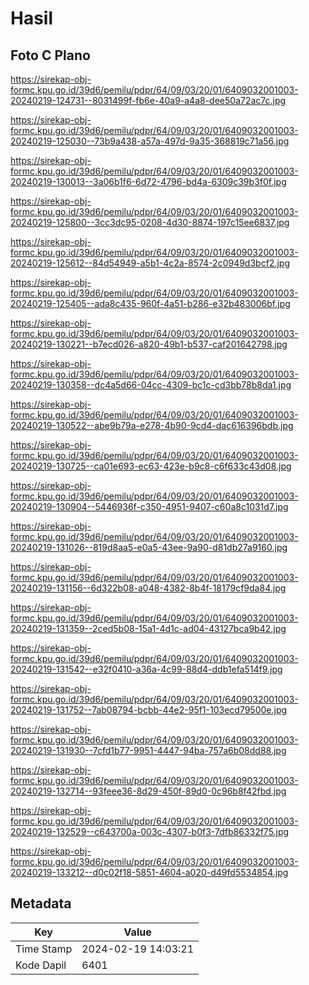 # Hasil

## Foto C Plano

https://sirekap-obj-formc.kpu.go.id/39d6/pemilu/pdpr/64/09/03/20/01/6409032001003-20240219-124731--8031499f-fb6e-40a9-a4a8-dee50a72ac7c.jpg

https://sirekap-obj-formc.kpu.go.id/39d6/pemilu/pdpr/64/09/03/20/01/6409032001003-20240219-125030--73b9a438-a57a-497d-9a35-368819c71a56.jpg

https://sirekap-obj-formc.kpu.go.id/39d6/pemilu/pdpr/64/09/03/20/01/6409032001003-20240219-130013--3a06b1f6-6d72-4796-bd4a-6309c39b3f0f.jpg

https://sirekap-obj-formc.kpu.go.id/39d6/pemilu/pdpr/64/09/03/20/01/6409032001003-20240219-125800--3cc3dc95-0208-4d30-8874-197c15ee6837.jpg

https://sirekap-obj-formc.kpu.go.id/39d6/pemilu/pdpr/64/09/03/20/01/6409032001003-20240219-125612--84d54949-a5b1-4c2a-8574-2c0949d3bcf2.jpg

https://sirekap-obj-formc.kpu.go.id/39d6/pemilu/pdpr/64/09/03/20/01/6409032001003-20240219-125405--ada8c435-960f-4a51-b286-e32b483006bf.jpg

https://sirekap-obj-formc.kpu.go.id/39d6/pemilu/pdpr/64/09/03/20/01/6409032001003-20240219-130221--b7ecd026-a820-49b1-b537-caf201642798.jpg

https://sirekap-obj-formc.kpu.go.id/39d6/pemilu/pdpr/64/09/03/20/01/6409032001003-20240219-130358--dc4a5d66-04cc-4309-bc1c-cd3bb78b8da1.jpg

https://sirekap-obj-formc.kpu.go.id/39d6/pemilu/pdpr/64/09/03/20/01/6409032001003-20240219-130522--abe9b79a-e278-4b90-9cd4-dac616396bdb.jpg

https://sirekap-obj-formc.kpu.go.id/39d6/pemilu/pdpr/64/09/03/20/01/6409032001003-20240219-130725--ca01e693-ec63-423e-b9c8-c6f633c43d08.jpg

https://sirekap-obj-formc.kpu.go.id/39d6/pemilu/pdpr/64/09/03/20/01/6409032001003-20240219-130904--5446936f-c350-4951-9407-c60a8c1031d7.jpg

https://sirekap-obj-formc.kpu.go.id/39d6/pemilu/pdpr/64/09/03/20/01/6409032001003-20240219-131026--819d8aa5-e0a5-43ee-9a90-d81db27a9160.jpg

https://sirekap-obj-formc.kpu.go.id/39d6/pemilu/pdpr/64/09/03/20/01/6409032001003-20240219-131156--6d322b08-a048-4382-8b4f-18179cf9da84.jpg

https://sirekap-obj-formc.kpu.go.id/39d6/pemilu/pdpr/64/09/03/20/01/6409032001003-20240219-131359--2ced5b08-15a1-4d1c-ad04-43127bca9b42.jpg

https://sirekap-obj-formc.kpu.go.id/39d6/pemilu/pdpr/64/09/03/20/01/6409032001003-20240219-131542--e32f0410-a36a-4c99-88d4-ddb1efa514f9.jpg

https://sirekap-obj-formc.kpu.go.id/39d6/pemilu/pdpr/64/09/03/20/01/6409032001003-20240219-131752--7ab08794-bcbb-44e2-95f1-103ecd79500e.jpg

https://sirekap-obj-formc.kpu.go.id/39d6/pemilu/pdpr/64/09/03/20/01/6409032001003-20240219-131930--7cfd1b77-9951-4447-94ba-757a6b08dd88.jpg

https://sirekap-obj-formc.kpu.go.id/39d6/pemilu/pdpr/64/09/03/20/01/6409032001003-20240219-132714--93feee36-8d29-450f-89d0-0c96b8f42fbd.jpg

https://sirekap-obj-formc.kpu.go.id/39d6/pemilu/pdpr/64/09/03/20/01/6409032001003-20240219-132529--c643700a-003c-4307-b0f3-7dfb86332f75.jpg

https://sirekap-obj-formc.kpu.go.id/39d6/pemilu/pdpr/64/09/03/20/01/6409032001003-20240219-133212--d0c02f18-5851-4604-a020-d49fd5534854.jpg


## Metadata

| Key        | Value               |
| ---------- | ------------------- |
| Time Stamp | 2024-02-19 14:03:21 |
| Kode Dapil | 6401                |



